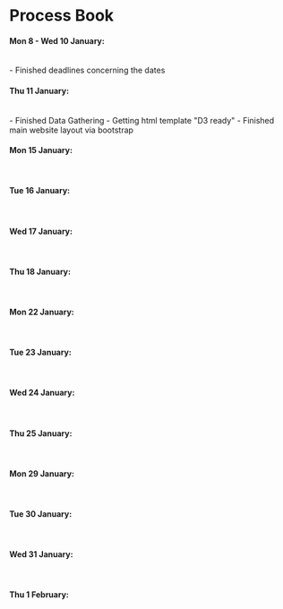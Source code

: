 
# Process Book
#### Mon 8 - Wed 10 January:
<br />
- Finished deadlines concerning the dates

#### Thu 11 January:
<br />
- Finished Data Gathering
- Getting html template "D3 ready"
- Finished main website layout via bootstrap 

#### Mon 15 January: 
<br />

#### Tue 16 January: 
<br />

#### Wed 17 January: 
<br />

#### Thu 18 January:
<br />

#### Mon 22 January:
<br />

#### Tue 23 January:
<br />

#### Wed 24 January: 
<br />

#### Thu 25 January:
<br />

#### Mon 29 January:
<br />

#### Tue 30 January:
<br />

#### Wed 31 January: 
<br />

#### Thu 1 February:
<br />
